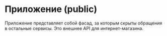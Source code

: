 # Приложение (public)

Приложение представляет собой фасад, за которым скрыты обращения в 
остальные сервисы. Это внешнее API для интернет-магазина.
